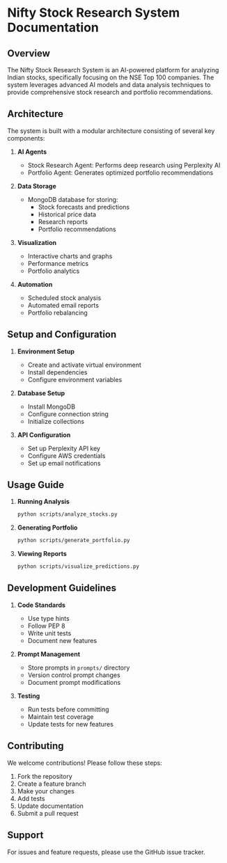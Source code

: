 # Nifty Stock Research System Documentation

## Overview

The Nifty Stock Research System is an AI-powered platform for analyzing Indian stocks, specifically focusing on the NSE Top 100 companies. The system leverages advanced AI models and data analysis techniques to provide comprehensive stock research and portfolio recommendations.

## Architecture

The system is built with a modular architecture consisting of several key components:

1. **AI Agents**
   - Stock Research Agent: Performs deep research using Perplexity AI
   - Portfolio Agent: Generates optimized portfolio recommendations

2. **Data Storage**
   - MongoDB database for storing:
     - Stock forecasts and predictions
     - Historical price data
     - Research reports
     - Portfolio recommendations

3. **Visualization**
   - Interactive charts and graphs
   - Performance metrics
   - Portfolio analytics

4. **Automation**
   - Scheduled stock analysis
   - Automated email reports
   - Portfolio rebalancing

## Setup and Configuration

1. **Environment Setup**
   - Create and activate virtual environment
   - Install dependencies
   - Configure environment variables

2. **Database Setup**
   - Install MongoDB
   - Configure connection string
   - Initialize collections

3. **API Configuration**
   - Set up Perplexity API key
   - Configure AWS credentials
   - Set up email notifications

## Usage Guide

1. **Running Analysis**
   ```bash
   python scripts/analyze_stocks.py
   ```

2. **Generating Portfolio**
   ```bash
   python scripts/generate_portfolio.py
   ```

3. **Viewing Reports**
   ```bash
   python scripts/visualize_predictions.py
   ```

## Development Guidelines

1. **Code Standards**
   - Use type hints
   - Follow PEP 8
   - Write unit tests
   - Document new features

2. **Prompt Management**
   - Store prompts in `prompts/` directory
   - Version control prompt changes
   - Document prompt modifications

3. **Testing**
   - Run tests before committing
   - Maintain test coverage
   - Update tests for new features

## Contributing

We welcome contributions! Please follow these steps:

1. Fork the repository
2. Create a feature branch
3. Make your changes
4. Add tests
5. Update documentation
6. Submit a pull request

## Support

For issues and feature requests, please use the GitHub issue tracker. 